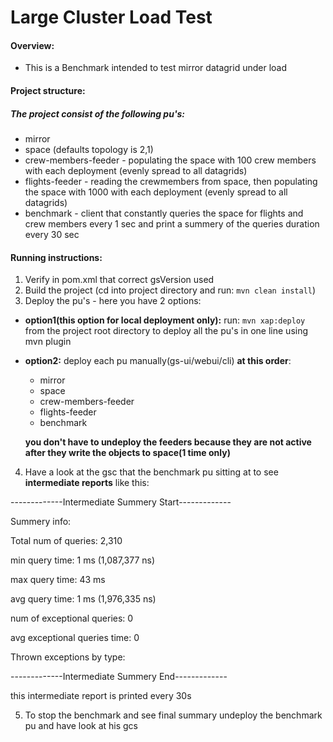 # Large Cluster Load Test

#### Overview:
* This is a Benchmark intended to test mirror datagrid under load

#### Project structure:
##### The project consist of the following pu's:
* mirror
* space (defaults topology is 2,1)
* crew-members-feeder - populating the space with 100 crew members with each deployment (evenly spread to all datagrids)
* flights-feeder - reading the crewmembers from space, then populating the space with 1000 with each deployment (evenly spread to all datagrids)
* benchmark - client that constantly queries the space for flights and crew members every 1 sec and print a summery of the queries duration every 30 sec

#### Running instructions:
1. Verify in pom.xml that correct gsVersion used
2. Build the project (cd into project directory and run: ```mvn clean install```)
3. Deploy the pu's - here you have 2 options:
* **option1(this option for local deployment only):** run: ```mvn xap:deploy``` from the project root directory to deploy all the pu's in one line using mvn plugin
* **option2:** deploy each pu manually(gs-ui/webui/cli) **at this order**:
  * mirror
  * space
  * crew-members-feeder
  * flights-feeder
  * benchmark
  
  **you don't have to undeploy the feeders because they are not active after they write the objects to space(1 time only)**
4. Have a look at the gsc that the benchmark pu sitting at to see **intermediate reports** like this:

-------------Intermediate Summery Start-------------

Summery info:

Total num of queries: 2,310

min query time: 1 ms (1,087,377 ns)

max query time: 43 ms

avg query time: 1 ms (1,976,335 ns)

num of exceptional queries: 0

avg exceptional queries time: 0

Thrown exceptions by type: 

-------------Intermediate Summery End-------------

this intermediate report is printed every 30s

5. To stop the benchmark and see final summary undeploy the benchmark pu and have look at his gcs
